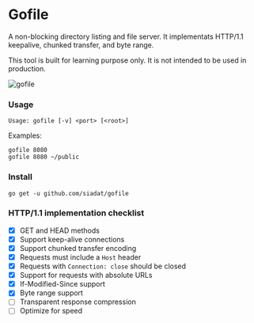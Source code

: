 # Gofile

A non-blocking directory listing and file server.
It implementats HTTP/1.1 keepalive, chunked transfer, and byte range.

This tool is built for learning purpose only. It is not intended to be used in production.

![gofile](/../screenshots/screenshot-0.1.0.png?raw=true "gofile")

### Usage

    Usage: gofile [-v] <port> [<root>]

Examples:

    gofile 8080
    gofile 8080 ~/public

### Install

    go get -u github.com/siadat/gofile

### HTTP/1.1 implementation checklist

- [x] GET and HEAD methods
- [x] Support keep-alive connections
- [x] Support chunked transfer encoding
- [x] Requests must include a `Host` header
- [x] Requests with `Connection: close` should be closed
- [x] Support for requests with absolute URLs
- [x] If-Modified-Since support
- [x] Byte range support
- [ ] Transparent response compression
- [ ] Optimize for speed
